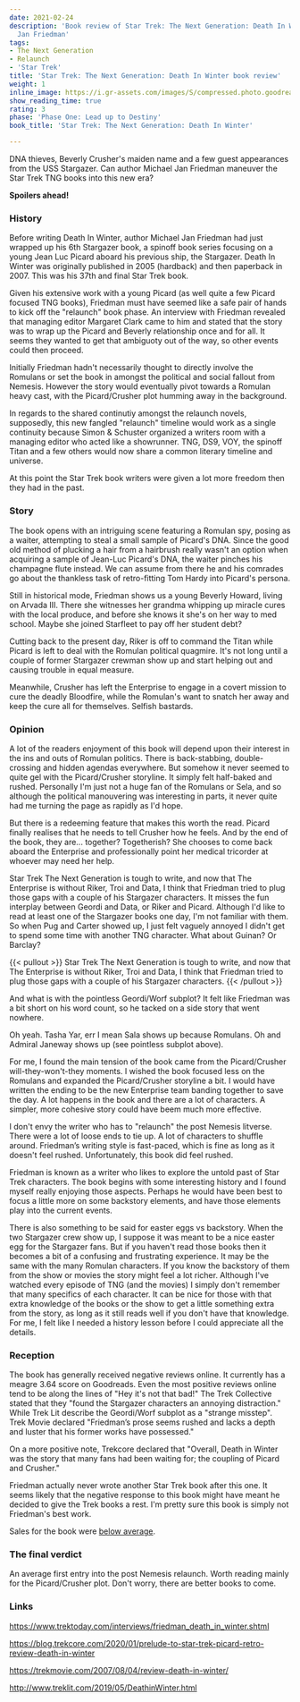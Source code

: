 ```yaml
---
date: 2021-02-24
description: 'Book review of Star Trek: The Next Generation: Death In Winter by Michael
  Jan Friedman'
tags:
- The Next Generation
- Relaunch
- 'Star Trek'
title: 'Star Trek: The Next Generation: Death In Winter book review'
weight: 1
inline_image: https://i.gr-assets.com/images/S/compressed.photo.goodreads.com/books/1403347818l/552163.jpg
show_reading_time: true
rating: 3
phase: 'Phase One: Lead up to Destiny'
book_title: 'Star Trek: The Next Generation: Death In Winter'

---
```

DNA thieves, Beverly Crusher's maiden name and a few guest appearances from the USS Stargazer. Can author Michael Jan Friedman maneuver the Star Trek TNG books into this new era?

**Spoilers ahead!**

<!--more-->

### History

Before writing Death In Winter, author Michael Jan Friedman had just wrapped up his 6th Stargazer book, a spinoff book series focusing on a young Jean Luc Picard aboard his previous ship, the Stargazer. Death In Winter was originally published in 2005 (hardback) and then paperback in 2007. This was his 37th and final Star Trek book.

Given his extensive work with a young Picard (as well quite a few Picard focused TNG books), Friedman must have seemed like a safe pair of hands to kick off the "relaunch" book phase. An interview with Friedman revealed that managing editor Margaret Clark came to him and stated that the story was to wrap up the Picard and Beverly relationship once and for all. It seems they wanted to get that ambiguoty out of the way, so other events could then proceed.

Initially Friedman hadn't necessarily thought to directly involve the Romulans or set the book in amongst the political and social fallout from Nemesis. However the story would eventually pivot towards a Romulan heavy cast, with the Picard/Crusher plot humming away in the background.

In regards to the shared continutiy amongst the relaunch novels, supposedly, this new fangled "relaunch" timeline would work as a single continuity because Simon & Schuster organized a writers room with a managing editor who acted like a showrunner. TNG, DS9, VOY, the spinoff Titan and a few others would now share a common literary timeline and universe.

At this point the Star Trek book writers were given a lot more freedom then they had in the past.  

### Story

The book opens with an intriguing scene featuring a Romulan spy, posing as a waiter, attempting to steal a small sample of Picard's DNA. Since the good old method of plucking a hair from a hairbrush really wasn't an option when acquiring a sample of Jean-Luc Picard's DNA, the waiter pinches his champagne flute instead. We can assume from there he and his comrades go about the thankless task of retro-fitting Tom Hardy into Picard's persona. 

Still in historical mode, Friedman shows us a young Beverly Howard, living on Arvada III. There she witnesses her grandma whipping up miracle cures with the local produce, and before she knows it she's on her way to med school. Maybe she joined Starfleet to pay off her student debt?  

Cutting back to the present day, Riker is off to command the Titan while Picard is left to deal with the Romulan political quagmire. It's not long until a couple of former Stargazer crewman show up and start helping out and causing trouble in equal measure.

Meanwhile, Crusher has left the Enterprise to engage in a covert mission to cure the deadly Bloodfire, while the Romulan's want to snatch her away and keep the cure all for themselves. Selfish bastards.

### Opinion

A lot of the readers enjoyment of this book will depend upon their interest in the ins and outs of Romulan politics. There is back-stabbing, double-crossing and hidden agendas everywhere. But somehow it never seemed to quite gel with the Picard/Crusher storyline. It simply felt half-baked and rushed. Personally I'm just not a huge fan of the Romulans or Sela, and so although the political manouvering was interesting in parts, it never quite had me turning the page as rapidly as I'd hope.

But there is a redeeming feature that makes this worth the read. Picard finally realises that he needs to tell Crusher how he feels. And by the end of the book, they are... together? Togetherish? She chooses to come back aboard the Enterprise and professionally point her medical tricorder at whoever may need her help.

Star Trek The Next Generation is tough to write, and now that The Enterprise is without Riker, Troi and Data, I think that Friedman tried to plug those gaps with a couple of his Stargazer characters. It misses the fun interplay between Geordi and Data, or Riker and Picard. Although I'd like to read at least one of the Stargazer books one day, I'm not familiar with them. So when Pug and Carter showed up, I just felt vaguely annoyed I didn't get to spend some time with another TNG character. What about Guinan? Or Barclay? 

{{< pullout >}}
Star Trek The Next Generation is tough to write, and now that The Enterprise is without Riker, Troi and Data, I think that Friedman tried to plug those gaps with a couple of his Stargazer characters. 
{{< /pullout >}}

And what is with the pointless Geordi/Worf subplot? It felt like Friedman was a bit short on his word count, so he tacked on a side story that went nowhere.

Oh yeah. Tasha Yar, err I mean Sala shows up because Romulans. Oh and Admiral Janeway shows up (see pointless subplot above).

For me, I found the main tension of the book came from the Picard/Crusher will-they-won't-they moments. I wished the book focused less on the Romulans and expanded the Picard/Crusher storyline a bit. I would have written the ending to be the new Enterprise team banding together to save the day. A lot happens in the book and there are a lot of characters. A simpler, more cohesive story could have beem much more effective.

I don't envy the writer who has to "relaunch" the post Nemesis litverse. There were a lot of loose ends to tie up. A lot of characters to shuffle around. Friedman’s writing style is fast-paced, which is fine as long as it doesn't feel rushed. Unfortunately, this book did feel rushed. 

Friedman is known as a writer who likes to explore the untold past of Star Trek characters. The book begins with some interesting history and I found myself really enjoying those aspects. Perhaps he would have been best to focus a little more on some backstory elements, and have those elements play into the current events.

There is also something to be said for easter eggs vs backstory. When the two Stargazer crew show up, I suppose it was meant to be a nice easter egg for the Stargazer fans. But if you haven't read those books then it becomes a bit of a confusing and frustrating experience. It may be the same with the many Romulan characters. If you know the backstory of them from the show or movies the story might feel a lot richer. Although I've watched every episode of TNG (and the movies) I simply don't remember that many specifics of each character. It can be nice for those with that extra knowledge of the books or the show to get a little something extra from the story, as long as it still reads well if you don't have that knowledge. For me, I felt like I needed a history lesson before I could appreciate all the details.

### Reception

The book has generally received negative reviews online. It currently has a  meagre 3.64 score on Goodreads. Even the most positive reviews online tend to be along the lines of "Hey it's not that bad!" The Trek Collective stated that they "found the Stargazer characters an annoying distraction." While Trek Lit describe the Geordi/Worf subplot as a "strange misstep". Trek Movie declared "Friedman’s prose seems rushed and lacks a depth and luster that his former works have possessed."

On a more positive note, Trekcore declared that "Overall, Death in Winter was the story that many fans had been waiting for; the coupling of Picard and Crusher." 

Friedman actually never wrote another Star Trek book after this one. It seems likely that the negative response to this book might have meant he decided to give the Trek books a rest. I'm pretty sure this book is simply not Friedman's best work. 

Sales for the book were [below average](/about/sales-data).

### The final verdict

An average first entry into the post Nemesis relaunch. Worth reading mainly for the Picard/Crusher plot. Don't worry, there are better books to come.

### Links

https://www.trektoday.com/interviews/friedman_death_in_winter.shtml

https://blog.trekcore.com/2020/01/prelude-to-star-trek-picard-retro-review-death-in-winter

https://trekmovie.com/2007/08/04/review-death-in-winter/

http://www.treklit.com/2019/05/DeathinWinter.html